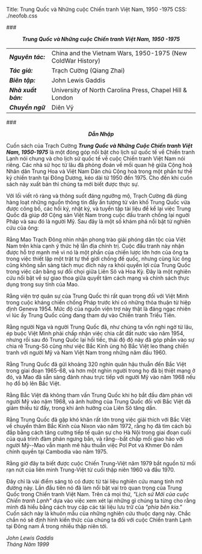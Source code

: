Title: Trung Quốc và Những cuộc Chiến tranh Việt Nam, 1950 -1975
CSS: ./neofob.css

###***<center>Trung Quốc và Những cuộc Chiến tranh Việt Nam, 1950 -1975</center>***

| | |
|:---------------------|:----|
|***Nguyên tác:***     | China and the Vietnam Wars, 1950-1975 (New ColdWar History) |
|***Tác giả:***        | Trạch Cường (Qiang Zhai) |
|***Biên tập:***       | John Lewis Gaddis |
|***Nhà xuất bản:***   | University of North Carolina Press, Chapel Hill & London |
|***Chuyển ngữ***      | Diên Vỹ     |


###***<center>Dẫn Nhập</center>***

Cuốn sách của Trạch Cường ***Trung Quốc và Những Cuộc Chiến
tranh Việt Nam, 1950-1975*** là một đóng góp nổi bật cho lịch
sử quốc tế về Chiến tranh Lạnh nói chung và cho lịch sử quốc
tế về cuộc Chiến tranh Việt Nam nói riêng. Các nhà sử học
từ lâu đã phỏng đoán về mối quan hệ giữa Cộng hoà Nhân dân
Trung Hoa và Việt Nam Dân chủ Cộng hoà trong một phần tư
thế kỷ chiến tranh tại Đông Dương, kéo dài từ 1950 đến 1975.
Cho đến khi cuốn sách này xuất bản thì chúng ta mới biết được
thực sự.

Với lối viết rõ ràng và thông suốt đáng ngưỡng mộ,
Trạch Cường đã dùng hàng loạt những nguồn thông tin đầy
ấn tượng từ văn khố Trung Quốc vừa được công bố, các
hồi ký, nhật ký, và tuyển tập tài liệu để kể lại việc
Trung Quốc đã giúp đỡ Cộng sản Việt Nam trong cuộc đấu
tranh chống lại nguời Pháp và sau đó là người Mỹ. Sau đây
là một số khám phá nổi bật từ nghiên cứu của ông:

Rằng Mao Trạch Đông nhìn nhận phong trào giải phóng dân tộc
của Việt Nam trên khía cạnh ý thức hệ lẫn địa chính
trị. Cuộc đấu tranh này nhận được hỗ trợ mạnh mẽ vì
nó là một phần của chiến lược lớn hơn của ông ta trong
việc thiết lập một trật tự thế giới chống đế quốc,
nhưng cùng lúc ông cũng không sẵn sàng tách mục đích này ra
khỏi quyền lợi của Trung Quốc trong việc cân bằng sự đối
chọi giữa Liên Sô và Hoa Kỳ. Đây là một nghiên cứu nổi
bật về sự giao thoa giữa quyết tâm cách mạng và chính sách
thực dụng trong suy tính của Mao.

Rằng viện trợ quân sự của Trung Quốc thì rất quan trọng
đối với Việt Minh trong cuộc kháng chiến chống Pháp trước
khi có những thỏa thuận từ hiệp định Geneva 1954. Mức độ
của nguồn viện trợ này thật là đáng ngạc nhiên vì lúc
ấy Trung Quốc cũng đang tham dự vào Chiến tranh Triều Tiên.

Rằng người Nga và người Trung Quốc đã, như chúng ta vốn nghi
ngờ từ lâu, ép buộc Việt Minh phải chấp nhận việc chia cắt
đất nước vào năm 1954, nhưng rồi sau đó Trung Quốc lại hối
tiếc, thái độ độ này đã góp phần vào sự chia rẽ Trung-Sô
cũng như việc Bắc Kinh ủng hộ Bắc Việt leo thang chiến tranh
với người Mỹ và Nam Việt Nam trong những năm đầu 1960.

Rằng Trung Quốc đã gửi khoảng 320 nghìn quân hậu thuẫn đến
Bắc Việt trong giai đoạn 1965-68, và hơn một nghìn người trong
họ đã bị thiệt mạng ở đó, và Mao đã sẵn sàng đánh nhau
trực tiếp với người Mỹ vào năm 1968 nếu họ đổ bộ lên
Bắc Việt.

Rằng Bắc Việt đã không tham vấn Trung Quốc khi họ bắt đầu
đàm phán với người Mỹ vào năm 1968, và ảnh hưởng của
Trung Quốc đối với Bắc Việt đã giảm thiểu từ đấy,
trong khi ảnh hưởng của Liên Sô tăng dần.

Rằng Trung Quốc đã gặp khó khăn rất lớn trong việc giải
thích với Bắc Việt về chuyến thăm Bắc Kinh của Nixon vào
năm 1972, rằng họ đã tìm cách bù đắp bằng cách tăng cường
tiếp tế quân sự cho Hà Nội trong giai đoạn cuối của quá
trình đàm phán ngưng bắn, và rằng--bất chấp mối giao hảo
với người Mỹ--Mao vẫn mạnh mẽ hậu thuẫn việc Pol Pot
và Khmer Đỏ nắm chính quyền tại Cambodia vào năm 1975.

Rằng giờ đây ta biết được cuộc Chiến Trung-Việt năm 1979
bắt nguồn từ mối rạn nứt của liên minh Trung-Việt từ
cuối thập niên 1960 và đầu 1970.

Đây chỉ là vài điểm sáng tỏ có được từ tài liệu nghiên
cứu mang tính mở đường này. Lần đầu tiên nó đã làm nổi
bật vai trò quan trọng của Trung Quốc trong Chiến tranh Việt
Nam. Trên cả mọi thứ, *"Lịch sử Mới của cuộc Chiến tranh
Lạnh"* dựa vào việc xem xét lại những gì chúng ta từng
cho rằng mình đã hiểu bằng cách truy cập các tài liệu lưu
trữ của *"phía bên kia."* Cuốn sách này là khuôn mẫu của
những nghiên cứu thuộc dạng này. Chắc chắn nó sẽ định
hình kiến thức của chúng ta đối với cuộc Chiến tranh Lạnh
tại Đông nam Á trong nhiều thập niên tới.

*John Lewis Gaddis*  
*Tháng Năm 1999*
